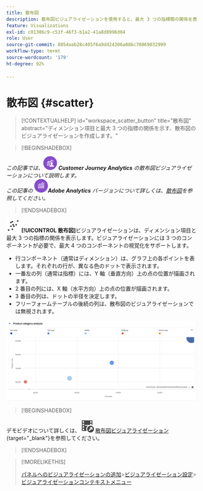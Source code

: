 ```yaml
---
title: 散布図
description: 散布図ビジュアライゼーションを使用すると、最大 3 つの指標間の関係を表示できます。
feature: Visualizations
exl-id: c01386c9-c51f-46f3-b1a2-41a8d8996d04
role: User
source-git-commit: 8054aab28c405f6a9dd24306a086c78069032999
workflow-type: tm+mt
source-wordcount: '179'
ht-degree: 92%

---
```


# 散布図 {#scatter}

<!-- markdownlint-disable MD034 -->

>[!CONTEXTUALHELP]
>id="workspace_scatter_button"
>title="散布図"
>abstract="ディメンション項目と最大 3 つの指標の関係を示す、散布図のビジュアライゼーションを作成します。"

<!-- markdownlint-enable MD034 -->


>[!BEGINSHADEBOX]

_この記事では、_![CustomerJourneyAnalytics](/help/assets/icons/CustomerJourneyAnalytics.svg) _&#x200B;**Customer Journey Analytics** の散布図ビジュアライゼーションについて説明します。_<br/>_この記事の_ ![AdobeAnalytics](/help/assets/icons/AdobeAnalytics.svg) _&#x200B;**Adobe Analytics** バージョンについて詳しくは、[散布図](https://experienceleague.adobe.com/ja/docs/analytics/analyze/analysis-workspace/visualizations/scatterplot)を参照してください。_

>[!ENDSHADEBOX]


![GraphScatter](/help/assets/icons/GraphScatter.svg) **[!UICONTROL 散布図]**&#x200B;ビジュアライゼーションは、ディメンション項目と最大 3 つの指標の関係を表示します。ビジュアライゼーションには 3 つのコンポーネントが必要で、最大 4 つのコンポーネントの視覚化をサポートします。

* 行コンポーネント（通常はディメンション）は、グラフ上の各ポイントを表します。それぞれの行が、異なる色のドットで表示されます。
* 一番左の列（通常は指標）には、Y 軸（垂直方向）上の点の位置が描画されます。
* 2 番目の列には、X 軸（水平方向）上の点の位置が描画されます。
* 3 番目の列は、ドットの半径を決定します。
* フリーフォームテーブルの後続の列は、散布図のビジュアライゼーションでは無視されます。

![複数のディメンション項目を表示する散布図の例](assets/scatter.png)


>[!BEGINSHADEBOX]

デモビデオについて詳しくは、![VideoCheckedOut](/help/assets/icons/VideoCheckedOut.svg) [散布図ビジュアライゼーション](https://video.tv.adobe.com/v/334459/?quality=12&learn=on){target="_blank"}を参照してください。

>[!ENDSHADEBOX]


>[!MORELIKETHIS]
>
>[パネルへのビジュアライゼーションの追加](/help/analysis-workspace/visualizations/freeform-analysis-visualizations.md#add-visualizations-to-a-panel)
>&#x200B;>[ビジュアライゼーション設定](/help/analysis-workspace/visualizations/freeform-analysis-visualizations.md#settings)
>&#x200B;>[ビジュアライゼーションコンテキストメニュー](/help/analysis-workspace/visualizations/freeform-analysis-visualizations.md#context-menu)
>
